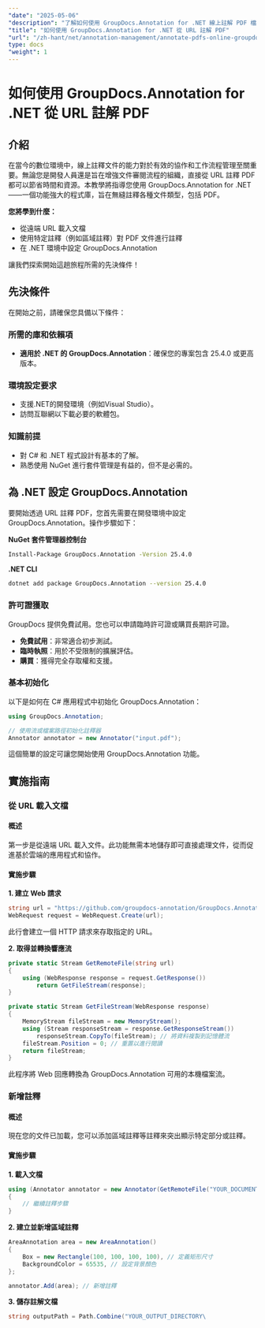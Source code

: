 ```yaml
---
"date": "2025-05-06"
"description": "了解如何使用 GroupDocs.Annotation for .NET 線上註解 PDF 檔案。使用高效率的註釋技術簡化文件審閱流程。"
"title": "如何使用 GroupDocs.Annotation for .NET 從 URL 註解 PDF"
"url": "/zh-hant/net/annotation-management/annotate-pdfs-online-groupdocs-annotation-net/"
type: docs
"weight": 1
---
```


# 如何使用 GroupDocs.Annotation for .NET 從 URL 註解 PDF

## 介紹

在當今的數位環境中，線上註釋文件的能力對於有效的協作和工作流程管理至關重要。無論您是開發人員還是旨在增強文件審閱流程的組織，直接從 URL 註釋 PDF 都可以節省時間和資源。本教學將指導您使用 GroupDocs.Annotation for .NET——一個功能強大的程式庫，旨在無縫註釋各種文件類型，包括 PDF。

**您將學到什麼：**
- 從遠端 URL 載入文檔
- 使用特定註釋（例如區域註釋）對 PDF 文件進行註釋
- 在 .NET 環境中設定 GroupDocs.Annotation

讓我們探索開始這趟旅程所需的先決條件！

## 先決條件

在開始之前，請確保您具備以下條件：

### 所需的庫和依賴項
- **適用於 .NET 的 GroupDocs.Annotation**：確保您的專案包含 25.4.0 或更高版本。
  

### 環境設定要求
- 支援.NET的開發環境（例如Visual Studio）。
- 訪問互聯網以下載必要的軟體包。

### 知識前提
- 對 C# 和 .NET 程式設計有基本的了解。
- 熟悉使用 NuGet 進行套件管理是有益的，但不是必需的。

## 為 .NET 設定 GroupDocs.Annotation

要開始透過 URL 註釋 PDF，您首先需要在開發環境中設定 GroupDocs.Annotation。操作步驟如下：

**NuGet 套件管理器控制台**

```bash
Install-Package GroupDocs.Annotation -Version 25.4.0
```

**\.NET CLI**

```bash
dotnet add package GroupDocs.Annotation --version 25.4.0
```

### 許可證獲取

GroupDocs 提供免費試用。您也可以申請臨時許可證或購買長期許可證。

- **免費試用**：非常適合初步測試。
- **臨時執照**：用於不受限制的擴展評估。
- **購買**：獲得完全存取權和支援。

### 基本初始化

以下是如何在 C# 應用程式中初始化 GroupDocs.Annotation：

```csharp
using GroupDocs.Annotation;

// 使用流或檔案路徑初始化註釋器
Annotator annotator = new Annotator("input.pdf");
```

這個簡單的設定可讓您開始使用 GroupDocs.Annotation 功能。

## 實施指南

### 從 URL 載入文檔

#### 概述

第一步是從遠端 URL 載入文件。此功能無需本地儲存即可直接處理文件，從而促進基於雲端的應用程式和協作。

#### 實施步驟

**1. 建立 Web 請求**

```csharp
string url = "https://github.com/groupdocs-annotation/GroupDocs.Annotation-for-.NET/blob/master/Examples/Resources/SampleFiles/input.pdf?raw=true”;
WebRequest request = WebRequest.Create(url);
```

此行會建立一個 HTTP 請求來存取指定的 URL。

**2. 取得並轉換響應流**

```csharp
private static Stream GetRemoteFile(string url)
{
    using (WebResponse response = request.GetResponse())
        return GetFileStream(response);
}

private static Stream GetFileStream(WebResponse response)
{
    MemoryStream fileStream = new MemoryStream();
    using (Stream responseStream = response.GetResponseStream())
        responseStream.CopyTo(fileStream); // 將資料複製到記憶體流
    fileStream.Position = 0; // 重置以進行閱讀
    return fileStream;
}
```

此程序將 Web 回應轉換為 GroupDocs.Annotation 可用的本機檔案流。

### 新增註釋

#### 概述

現在您的文件已加載，您可以添加區域註釋等註釋來突出顯示特定部分或註釋。

#### 實施步驟

**1. 載入文檔**

```csharp
using (Annotator annotator = new Annotator(GetRemoteFile("YOUR_DOCUMENT_DIRECTORY/input.pdf")))
{
    // 繼續註釋步驟
}
```

**2. 建立並新增區域註釋**

```csharp
AreaAnnotation area = new AreaAnnotation()
{
    Box = new Rectangle(100, 100, 100, 100), // 定義矩形尺寸
    BackgroundColor = 65535, // 設定背景顏色
};

annotator.Add(area); // 新增註釋
```

**3. 儲存註解文檔**

```csharp
string outputPath = Path.Combine("YOUR_OUTPUT_DIRECTORY\